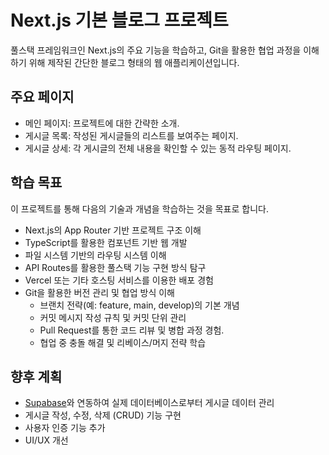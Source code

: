 # Next.js 기본 블로그 프로젝트

풀스택 프레임워크인 Next.js의 주요 기능을 학습하고, Git을 활용한 협업 과정을 이해하기 위해 제작된 간단한 블로그 형태의 웹 애플리케이션입니다.

## 주요 페이지

- 메인 페이지: 프로젝트에 대한 간략한 소개.
- 게시글 목록: 작성된 게시글들의 리스트를 보여주는 페이지.
- 게시글 상세: 각 게시글의 전체 내용을 확인할 수 있는 동적 라우팅 페이지.

## 학습 목표

이 프로젝트를 통해 다음의 기술과 개념을 학습하는 것을 목표로 합니다.

- Next.js의 App Router 기반 프로젝트 구조 이해
- TypeScript를 활용한 컴포넌트 기반 웹 개발
- 파일 시스템 기반의 라우팅 시스템 이해
- API Routes를 활용한 풀스택 기능 구현 방식 탐구
- Vercel 또는 기타 호스팅 서비스를 이용한 배포 경험
- Git을 활용한 버전 관리 및 협업 방식 이해
  - 브랜치 전략(예: feature, main, develop)의 기본 개념
  - 커밋 메시지 작성 규칙 및 커밋 단위 관리
  - Pull Request를 통한 코드 리뷰 및 병합 과정 경험.
  - 협업 중 충돌 해결 및 리베이스/머지 전략 학습

## 향후 계획

- [Supabase](https://supabase.io/)와 연동하여 실제 데이터베이스로부터 게시글 데이터 관리
- 게시글 작성, 수정, 삭제 (CRUD) 기능 구현
- 사용자 인증 기능 추가
- UI/UX 개선
